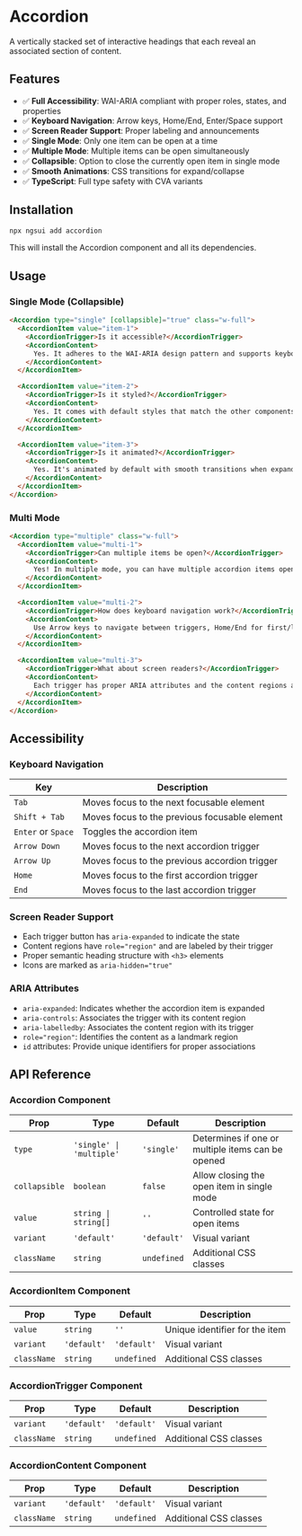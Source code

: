# Accordion

A vertically stacked set of interactive headings that each reveal an associated section of content.

## Features

- ✅ **Full Accessibility**: WAI-ARIA compliant with proper roles, states, and properties
- ✅ **Keyboard Navigation**: Arrow keys, Home/End, Enter/Space support
- ✅ **Screen Reader Support**: Proper labeling and announcements
- ✅ **Single Mode**: Only one item can be open at a time
- ✅ **Multiple Mode**: Multiple items can be open simultaneously
- ✅ **Collapsible**: Option to close the currently open item in single mode
- ✅ **Smooth Animations**: CSS transitions for expand/collapse
- ✅ **TypeScript**: Full type safety with CVA variants

## Installation

```bash
npx ngsui add accordion
```

This will install the Accordion component and all its dependencies.

## Usage

### Single Mode (Collapsible)

```html
<Accordion type="single" [collapsible]="true" class="w-full">
  <AccordionItem value="item-1">
    <AccordionTrigger>Is it accessible?</AccordionTrigger>
    <AccordionContent>
      Yes. It adheres to the WAI-ARIA design pattern and supports keyboard navigation.
    </AccordionContent>
  </AccordionItem>

  <AccordionItem value="item-2">
    <AccordionTrigger>Is it styled?</AccordionTrigger>
    <AccordionContent>
      Yes. It comes with default styles that match the other components' aesthetic.
    </AccordionContent>
  </AccordionItem>

  <AccordionItem value="item-3">
    <AccordionTrigger>Is it animated?</AccordionTrigger>
    <AccordionContent>
      Yes. It's animated by default with smooth transitions when expanding and collapsing.
    </AccordionContent>
  </AccordionItem>
</Accordion>
```

### Multi Mode

```html
<Accordion type="multiple" class="w-full">
  <AccordionItem value="multi-1">
    <AccordionTrigger>Can multiple items be open?</AccordionTrigger>
    <AccordionContent>
      Yes! In multiple mode, you can have multiple accordion items open at the same time.
    </AccordionContent>
  </AccordionItem>

  <AccordionItem value="multi-2">
    <AccordionTrigger>How does keyboard navigation work?</AccordionTrigger>
    <AccordionContent>
      Use Arrow keys to navigate between triggers, Home/End for first/last item, and Enter/Space to toggle.
    </AccordionContent>
  </AccordionItem>

  <AccordionItem value="multi-3">
    <AccordionTrigger>What about screen readers?</AccordionTrigger>
    <AccordionContent>
      Each trigger has proper ARIA attributes and the content regions are properly labeled for screen readers.
    </AccordionContent>
  </AccordionItem>
</Accordion>
```

## Accessibility

### Keyboard Navigation

| Key | Description |
|-----|-------------|
| `Tab` | Moves focus to the next focusable element |
| `Shift + Tab` | Moves focus to the previous focusable element |
| `Enter` or `Space` | Toggles the accordion item |
| `Arrow Down` | Moves focus to the next accordion trigger |
| `Arrow Up` | Moves focus to the previous accordion trigger |
| `Home` | Moves focus to the first accordion trigger |
| `End` | Moves focus to the last accordion trigger |

### Screen Reader Support

- Each trigger button has `aria-expanded` to indicate the state
- Content regions have `role="region"` and are labeled by their trigger
- Proper semantic heading structure with `<h3>` elements
- Icons are marked as `aria-hidden="true"`

### ARIA Attributes

- `aria-expanded`: Indicates whether the accordion item is expanded
- `aria-controls`: Associates the trigger with its content region
- `aria-labelledby`: Associates the content region with its trigger
- `role="region"`: Identifies the content as a landmark region
- `id` attributes: Provide unique identifiers for proper associations

## API Reference

### Accordion Component

| Prop | Type | Default | Description |
|------|------|---------|-------------|
| `type` | `'single' \| 'multiple'` | `'single'` | Determines if one or multiple items can be opened |
| `collapsible` | `boolean` | `false` | Allow closing the open item in single mode |
| `value` | `string \| string[]` | `''` | Controlled state for open items |
| `variant` | `'default'` | `'default'` | Visual variant |
| `className` | `string` | `undefined` | Additional CSS classes |

### AccordionItem Component

| Prop | Type | Default | Description |
|------|------|---------|-------------|
| `value` | `string` | `''` | Unique identifier for the item |
| `variant` | `'default'` | `'default'` | Visual variant |
| `className` | `string` | `undefined` | Additional CSS classes |

### AccordionTrigger Component

| Prop | Type | Default | Description |
|------|------|---------|-------------|
| `variant` | `'default'` | `'default'` | Visual variant |
| `className` | `string` | `undefined` | Additional CSS classes |

### AccordionContent Component

| Prop | Type | Default | Description |
|------|------|---------|-------------|
| `variant` | `'default'` | `'default'` | Visual variant |
| `className` | `string` | `undefined` | Additional CSS classes |
